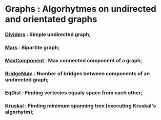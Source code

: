 # Graphs : Algorhytmes on undirected and orientated graphs

### [Dividers](https://github.com/personalfebus/Graphs/tree/master/Dividers) : Simple undirected graph;

### [Mars](https://github.com/personalfebus/Graphs/tree/master/Mars) : Bipartite graph;

### [MaxComponent](https://github.com/personalfebus/Graphs/tree/master/MaxComponent) : Max connected component of a graph;

### [BridgeNum](https://github.com/personalfebus/Graphs/tree/master/BridgeNum) : Number of bridges between components of an undirected graph;

### [EqDist](https://github.com/personalfebus/Graphs/tree/master/EqDist) : Finding vertecies equaly space from each other;

### [Kruskal](https://github.com/personalfebus/Graphs/tree/master/Kruskal) : Finding minimum spanning tree (executing Kruskal's algorhytm);